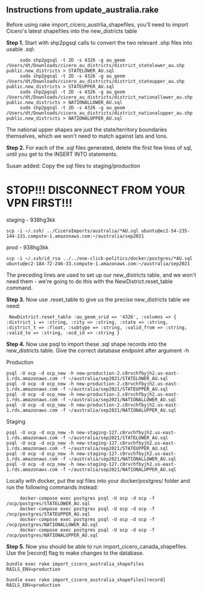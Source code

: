 ## Instructions from update_australia.rake

Before using rake import_cicero_austrlia_shapefiles, you'll need to import Cicero's latest shapefiles into the new_districts table

**Step 1.**  Start with shp2pgsql calls to convert the two relevant .shp files into usable .sql:
```
     sudo shp2pgsql -t 2D -s 4326 -g au_geom /Users/dt/Downloads/cicero_au_districts/district_statelower_au.shp public.new_districts > STATELOWER_AU.sql
     sudo shp2pgsql -t 2D -s 4326 -g au_geom /Users/dt/Downloads/cicero_au_districts/district_stateupper_au.shp public.new_districts > STATEUPPER_AU.sql
     sudo shp2pgsql -t 2D -s 4326 -g au_geom /Users/dt/Downloads/cicero_au_districts/district_nationallower_au.shp public.new_districts > NATIONALLOWER_AU.sql
     sudo shp2pgsql -t 2D -s 4326 -g au_geom /Users/dt/Downloads/cicero_au_districts/district_nationalupper_au.shp public.new_districts > NATIONALUPPER_AU.sql
```
   The national upper shapes are just the state/territory boundaries themselves, which we won't need to match against lats and lons.

**Step 2.**  For each of the .sql files generated, delete the first few lines of sql, until you get to the INSERT INTO statements.

Susan added: Copy the sql files to staging/production

# STOP!!!  DISCONNECT FROM YOUR VPN FIRST!!!
staging - 938hg3kk
```
scp -i ~/.ssh/ ../CiceroImports/australia/*AU.sql ubuntu@ec2-54-235-144-131.compute-1.amazonaws.com:~/australia/sep2021
```
prod - 938hg3kk
```
scp -i ~/.ssh/id_rsa ../../one-click-politics/docker/postgres/*AU.sql ubuntu@ec2-184-72-246-33.compute-1.amazonaws.com:~/australia/sep2021
```

   The preceding lines are used to set up our new_districts table, and we won't need them - we're going to do this with the NewDistrict.reset_table command.

**Step 3.**  Now use .reset_table to give us the precise new_districts table we need:
```
 NewDistrict.reset_table :au_geom_srid => '4326', :columns => { :district_i => :string, :city => :string, :state => :string, :district_t => :float, :subtype => :string, :valid_from => :string, :valid_to => :string, :ocd_id => :string }
```

**Step 4.**  Now use psql to import these .sql shape records into the new_districts table.  Give the correct database endpoint after argument -h

Production
```
psql -U ocp -d ocp_new -h new-production-2.c8rvchfbyjh2.us-east-1.rds.amazonaws.com -f ~/australia/sep2021/STATELOWER_AU.sql
psql -U ocp -d ocp_new -h new-production-2.c8rvchfbyjh2.us-east-1.rds.amazonaws.com -f ~/australia/sep2021/STATEUPPER_AU.sql
psql -U ocp -d ocp_new -h new-production-2.c8rvchfbyjh2.us-east-1.rds.amazonaws.com -f ~/australia/sep2021/NATIONALLOWER_AU.sql
psql -U ocp -d ocp_new -h new-production-2.c8rvchfbyjh2.us-east-1.rds.amazonaws.com -f ~/australia/sep2021/NATIONALUPPER_AU.sql
```
Staging
```
psql -U ocp -d ocp_new -h new-staging-127.c8rvchfbyjh2.us-east-1.rds.amazonaws.com -f ~/australia/sep2021/STATELOWER_AU.sql
psql -U ocp -d ocp_new -h new-staging-127.c8rvchfbyjh2.us-east-1.rds.amazonaws.com -f ~/australia/sep2021/STATEUPPER_AU.sql
psql -U ocp -d ocp_new -h new-staging-127.c8rvchfbyjh2.us-east-1.rds.amazonaws.com -f ~/australia/sep2021/NATIONALLOWER_AU.sql
psql -U ocp -d ocp_new -h new-staging-127.c8rvchfbyjh2.us-east-1.rds.amazonaws.com -f ~/australia/sep2021/NATIONALUPPER_AU.sql
```
Locally with docker, put the sql files into your docker/postgres/ folder and run the following commands instead:
```
     docker-compose exec postgres psql -U ocp -d ocp -f /ocp/postgres/STATELOWER_AU.sql
     docker-compose exec postgres psql -U ocp -d ocp -f /ocp/postgres/STATEUPPER_AU.sql
     docker-compose exec postgres psql -U ocp -d ocp -f /ocp/postgres/NATIONALLOWER_AU.sql
     docker-compose exec postgres psql -U ocp -d ocp -f /ocp/postgres/NATIONALUPPER_AU.sql
```

**Step 5.**  Now you should be able to run import_cicero_canada_shapefiles.  Use the [record] flag to make changes to the database.
```
bundle exec rake import_cicero_australia_shapefiles RAILS_ENV=production

bundle exec rake import_cicero_australia_shapefiles[record] RAILS_ENV=production
```
